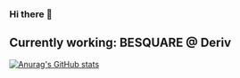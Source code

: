 ### Hi there 👋

## Currently working: BESQUARE @ Deriv


[![Anurag's GitHub stats](https://github-readme-stats.vercel.app/api?username=CRJoshuaa)](https://github.com/anuraghazra/github-readme-stats)

<!--
**CRJoshuaa/CRJoshuaa** is a ✨ _special_ ✨ repository because its `README.md` (this file) appears on your GitHub profile.

Here are some ideas to get you started:

- 🔭 I’m currently working on ...
- 🌱 I’m currently learning ...
- 👯 I’m looking to collaborate on ...
- 🤔 I’m looking for help with ...
- 💬 Ask me about ...
- 📫 How to reach me: ...
- 😄 Pronouns: ...
- ⚡ Fun fact: ...
-->
